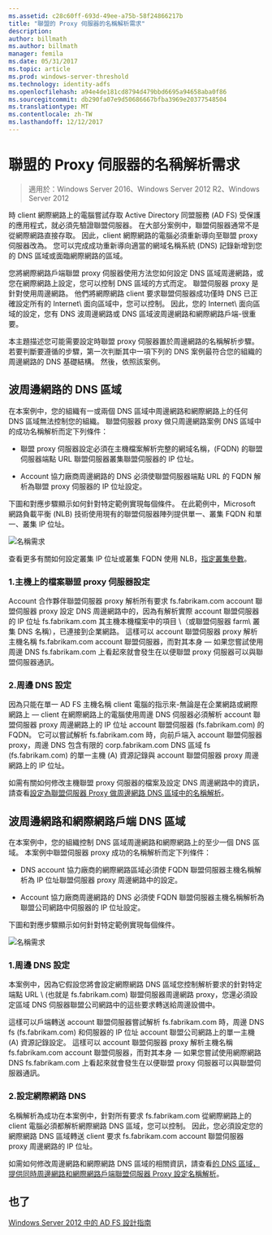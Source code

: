 ```yaml
---
ms.assetid: c28c60ff-693d-49ee-a75b-58f24866217b
title: "聯盟的 Proxy 伺服器的名稱解析需求"
description: 
author: billmath
ms.author: billmath
manager: femila
ms.date: 05/31/2017
ms.topic: article
ms.prod: windows-server-threshold
ms.technology: identity-adfs
ms.openlocfilehash: a94e4de181cd8794d479bbd6695a94658aba0f86
ms.sourcegitcommit: db290fa07e9d50686667bfba3969e20377548504
ms.translationtype: MT
ms.contentlocale: zh-TW
ms.lasthandoff: 12/12/2017
---
```

# <a name="name-resolution-requirements-for-federation-server-proxies"></a>聯盟的 Proxy 伺服器的名稱解析需求

>適用於：Windows Server 2016、Windows Server 2012 R2、Windows Server 2012

時 client 網際網路上的電腦嘗試存取 Active Directory 同盟服務 \(AD FS\) 受保護的應用程式，就必須先驗證聯盟伺服器。 在大部分案例中，聯盟伺服器通常不是從網際網路直接存取。 因此，client 網際網路的電腦必須重新導向至聯盟 proxy 伺服器改為。 您可以完成成功重新導向適當的網域名稱系統 \(DNS\) 記錄新增到您的 DNS 區域或面臨網際網路的區域。  
  
您將網際網路戶端聯盟 proxy 伺服器使用方法您如何設定 DNS 區域周邊網路，或您在網際網路上設定，您可以控制 DNS 區域的方式而定。 聯盟伺服器 proxy 是針對使用周邊網路。 他們將網際網路 client 要求聯盟伺服器成功僅時 DNS 已正確設定所有的 Internet\ 面向區域中，您可以控制。 因此，您的 Internet\ 面向區域的設定，您有 DNS 波周邊網路或 DNS 區域波周邊網路和網際網路戶端-很重要。  
  
本主題描述您可能需要設定時聯盟 proxy 伺服器置於周邊網路的名稱解析步驟。 若要判斷要遵循的步驟，第一次判斷其中一項下列的 DNS 案例最符合您的組織的周邊網路的 DNS 基礎結構。 然後，依照該案例。  
  
## <a name="dns-zone-serving-only-the-perimeter-network"></a>波周邊網路的 DNS 區域  
在本案例中，您的組織有一或兩個 DNS 區域中周邊網路和網際網路上的任何 DNS 區域無法控制您的組織。 聯盟伺服器 proxy 做只周邊網路案例 DNS 區域中的成功名稱解析而定下列條件：  
  
-   聯盟 proxy 伺服器設定必須在主機檔案解析完整的網域名稱，\(FQDN\) 的聯盟伺服器端點 URL 聯盟伺服器叢集聯盟伺服器的 IP 位址。  
  
-   Account 協力廠商周邊網路的 DNS 必須使聯盟伺服器端點 URL 的 FQDN 解析為聯盟 proxy 伺服器的 IP 位址設定。  
  
下圖和對應步驟顯示如何針對特定範例實現每個條件。 在此範例中，Microsoft 網路負載平衡 \(NLB\) 技術使用現有的聯盟伺服器陣列提供單一、叢集 FQDN 和單一、叢集 IP 位址。  
  
![名稱需求](media/adfs2_deploy_single_fs.gif)  
  
查看更多有關如何設定叢集 IP 位址或叢集 FQDN 使用 NLB，[指定叢集參數](https://go.microsoft.com/fwlink/?LinkId=75282)。  
  
### <a name="1-configure-the-hosts-file-on-the-federation-server-proxy"></a>1.主機上的檔案聯盟 proxy 伺服器設定  
Account 合作夥伴聯盟伺服器 proxy 解析所有要求 fs.fabrikam.com account 聯盟伺服器 proxy 設定 DNS 周邊網路中的，因為有解析實際 account 聯盟伺服器的 IP 位址 fs.fabrikam.com 其主機本機檔案中的項目 \（或聯盟伺服器 farm\ 叢集 DNS 名稱），已連接到企業網路。 這樣可以 account 聯盟伺服器 proxy 解析主機名稱 fs.fabrikam.com account 聯盟伺服器，而對其本身 — 如果您嘗試使用周邊 DNS fs.fabrikam.com 上看起來就會發生在以便聯盟 proxy 伺服器可以與聯盟伺服器通訊。  
  
### <a name="2-configure-perimeter-dns"></a>2.周邊 DNS 設定  
因為只能在單一 AD FS 主機名稱 client 電腦的指示來-無論是在企業網路或網際網路上 — client 在網際網路上的電腦使用周邊 DNS 伺服器必須解析 account 聯盟伺服器 proxy 周邊網路上的 IP 位址 account 聯盟伺服器 \(fs.fabrikam.com\) 的 FQDN。 它可以嘗試解析 fs.fabrikam.com 時，向前戶端入 account 聯盟伺服器 proxy，周邊 DNS 包含有限的 corp.fabrikam.com DNS 區域 fs \(fs.fabrikam.com\) 的單一主機 \(A\) 資源記錄與 account 聯盟伺服器 proxy 周邊網路上的 IP 位址。  
  
如需有關如何修改主機聯盟 proxy 伺服器的檔案及設定 DNS 周邊網路中的資訊，請查看[設定為聯盟伺服器 Proxy 做周邊網路 DNS 區域中的名稱解析](../../ad-fs/deployment/Configure-Name-Resolution-for-a-Federation-Server-Proxy-in-a-DNS-Zone-That-Serves-Only-the-Perimeter-Network.md)。  
  
## <a name="dns-zone-serving-both-the-perimeter-network-and-internet-clients"></a>波周邊網路和網際網路戶端 DNS 區域  
在本案例中，您的組織控制 DNS 區域周邊網路和網際網路上的至少一個 DNS 區域。 本案例中聯盟伺服器 proxy 成功的名稱解析而定下列條件：  
  
-   DNS account 協力廠商的網際網路區域必須使 FQDN 聯盟伺服器主機名稱解析為 IP 位址聯盟伺服器 proxy 周邊網路中的設定。  
  
-   Account 協力廠商周邊網路的 DNS 必須使 FQDN 聯盟伺服器主機名稱解析為聯盟公司網路中伺服器的 IP 位址設定。  
  
下圖和對應步驟顯示如何針對特定範例實現每個條件。  
  
![名稱需求](media/adfs2_deploy_fsp_3DNS.gif)  
  
### <a name="1-configure-perimeter-dns"></a>1.周邊 DNS 設定  
本案例中，因為它假設您將會設定網際網路 DNS 區域您控制解析要求的針對特定端點 URL \ (也就是 fs.fabrikam.com\) 聯盟伺服器周邊網路 proxy，您還必須設定區域 DNS 伺服器聯盟公司網路中的這些要求轉送給周邊設備中。  
  
這樣可以戶端轉送 account 聯盟伺服器嘗試解析 fs.fabrikam.com 時，周邊 DNS fs \(fs.fabrikam.com\) 和伺服器的 IP 位址 account 聯盟公司網路上的單一主機 \(A\) 資源記錄設定。 這樣可以 account 聯盟伺服器 proxy 解析主機名稱 fs.fabrikam.com account 聯盟伺服器，而對其本身 — 如果您嘗試使用網際網路 DNS fs.fabrikam.com 上看起來就會發生在以便聯盟 proxy 伺服器可以與聯盟伺服器通訊。  
  
### <a name="2-configure-internet-dns"></a>2.設定網際網路 DNS  
名稱解析為成功在本案例中，針對所有要求 fs.fabrikam.com 從網際網路上的 client 電腦必須都解析網際網路 DNS 區域，您可以控制。 因此，您必須設定您的網際網路 DNS 區域轉送 client 要求 fs.fabrikam.com account 聯盟伺服器 proxy 周邊網路的 IP 位址。  
  
如需如何修改周邊網路和網際網路 DNS 區域的相關資訊，請查看[的 DNS 區域，提供同時周邊網路和網際網路戶端聯盟伺服器 Proxy 設定名稱解析](../../ad-fs/deployment/Configure-Name-Resolution-for-a-Federation-Server-Proxy-in-a-DNS-Zone-That-Serves-Both-the-Perimeter-Network-and-Internet-Clients.md)。  
  
## <a name="see-also"></a>也了
[Windows Server 2012 中的 AD FS 設計指南](AD-FS-Design-Guide-in-Windows-Server-2012.md)
